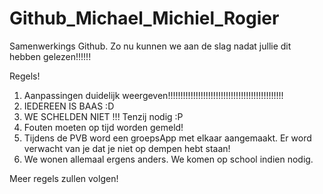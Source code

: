Github_Michael_Michiel_Rogier
=============================

Samenwerkings Github. Zo nu kunnen we aan de slag nadat jullie dit hebben gelezen!!!!!!

Regels!

1. Aanpassingen duidelijk weergeven!!!!!!!!!!!!!!!!!!!!!!!!!!!!!!!!!!!!!!!!!!!!!!
2. IEDEREEN IS BAAS :D
3. WE SCHELDEN NIET !!! Tenzij nodig :P
4. Fouten moeten op tijd worden gemeld!
5. Tijdens de PVB word een groepsApp met elkaar aangemaakt. Er word verwacht van je dat je niet op dempen hebt staan!
6. We wonen allemaal ergens anders. We komen op school indien nodig.

Meer regels zullen volgen!

